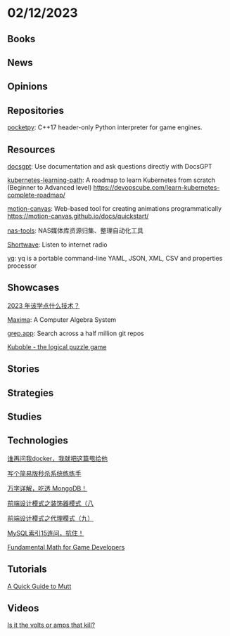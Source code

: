 # 02/12/2023

## Books

## News

## Opinions

## Repositories
[pocketpy](https://github.com/blueloveTH/pocketpy): C++17 header-only Python interpreter for game engines.

## Resources
[docsgpt](https://github.com/arc53/docsgpt): Use documentation and ask questions directly with DocsGPT

[kubernetes-learning-path](https://github.com/techiescamp/kubernetes-learning-path): A roadmap to learn Kubernetes from scratch (Beginner to Advanced level) https://devopscube.com/learn-kubernetes-complete-roadmap/

[motion-canvas](https://github.com/motion-canvas/motion-canvas): Web-based tool for creating animations programmatically https://motion-canvas.github.io/docs/quickstart/

[nas-tools](https://github.com/jxxghp/nas-tools): NAS媒体库资源归集、整理自动化工具

[Shortwave](https://gitlab.gnome.org/World/Shortwave): Listen to internet radio

[yq](https://github.com/mikefarah/yq): yq is a portable command-line YAML, JSON, XML, CSV and properties processor

## Showcases
[2023 年该学点什么技术？](https://mp.weixin.qq.com/s/ALlUAA6_zXBfXrYQaeMv4w)

[Maxima](https://maxima.sourceforge.io/): A Computer Algebra System

[grep.app](https://grep.app/): Search across a half million git repos

[Kuboble - the logical puzzle game](https://kuboble.com/)

## Stories

## Strategies

## Studies

## Technologies
[谁再问我docker，我就把这篇甩给他](https://mp.weixin.qq.com/s/8dhHZqC5NegYSOT3EvRKTw)

[写个简易版秒杀系统练练手](https://mp.weixin.qq.com/s/ogx1MAUH0-RTsdWQG2N5CA)

[万字详解，吃透 MongoDB！](https://zhuanlan.zhihu.com/p/601669117)

[前端设计模式之装饰器模式（八](https://juejin.cn/post/7197759313577508919)

[前端设计模式之代理模式（九）](https://juejin.cn/post/7197753883422163002)

[MySQL索引15连问，抗住！](https://mp.weixin.qq.com/s/MMwwYw5OO2qMjeoyjCAd_A)

[Fundamental Math for Game Developers](https://pikuma.com/blog/math-for-game-developers)

## Tutorials
[A Quick Guide to Mutt](https://srobb.net/mutt.html)

## Videos
[Is it the volts or amps that kill?](https://www.youtube.com/watch?v=BGD-oSwJv3E)

